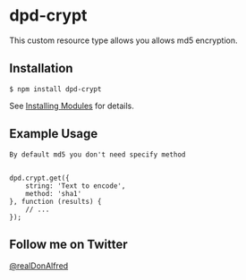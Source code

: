 # dpd-crypt

This custom resource type allows you allows md5 encryption.

## Installation

`$ npm install dpd-crypt`

See [Installing Modules](http://docs.deployd.com/docs/using-modules/) for details.

## Example Usage

`By default md5 you don't need specify method`

```

dpd.crypt.get({
    string: 'Text to encode',
    method: 'sha1'
}, function (results) {
    // ...
});

```

## Follow me on Twitter

[@realDonAlfred](https://twitter.com/realdonalfred)
